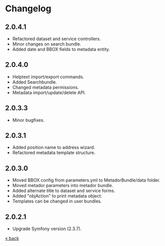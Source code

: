# Changelog

## 2.0.4.1
* Refactored dataset and service controllers.
* Minor changes on search bundle.
* Added date and BBOX fields to metadata entity.

## 2.0.4.0
* Helptext import/export commands.
* Added Searchbundle.
* Changed metadata permissions.
* Metadata import/update/delete API.

## 2.0.3.3
* Minor bugfixes.

## 2.0.3.1
* Added position name to address wizard.
* Refactored metadata template structure.

## 2.0.3.0
* Moved BBOX config from parameters.yml to MetadorBundle/data folder.
* Moved metador parameters into metador bundle.
* Added alternate title to dataset and service forms.
* Added "objAction" to print metadata object.
* Templates can be changed in user bundles. 

## 2.0.2.1
* Upgrade Symfony version (2.3.7).

<a href="../../../README.md">&laquo; back</a>